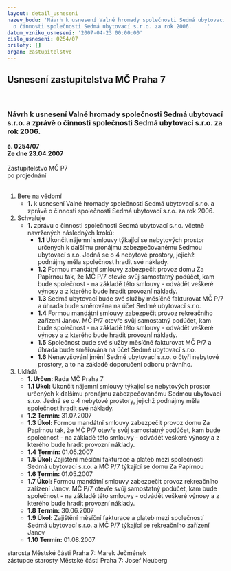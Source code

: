 ```yaml
---
layout: detail_usneseni
nazev_bodu: 'Návrh k usnesení Valné hromady společnosti Sedmá ubytovací s.r.o. a zprávě
  o činnosti společnosti Sedmá ubytovací s.r.o. za rok 2006.     '
datum_vzniku_usneseni: '2007-04-23 00:00:00'
cislo_usneseni: 0254/07
prilohy: []
organ: zastupitelstvo
---
```

<div id="ucUsn_pList" class="usn">
	<span><h2>Usnesení zastupitelstva MČ Praha 7 </h2>
<br></span><div class="standBody">
<span><h3>Návrh k usnesení Valné hromady společnosti Sedmá ubytovací s.r.o. a zprávě o činnosti společnosti Sedmá ubytovací s.r.o. za rok 2006.     </h3></span><div class="center">
		<strong>č. 0254/07</strong><br>
	</div>
<div class="center">
		<strong>Ze dne 23.04.2007</strong><br><br>
	</div>Zastupitelstvo MČ P7<br> po projednání<br><br><ol>
<li>Bere na vědomí<ul><li>
<strong>1.</strong> k usnesení Valné hromady společnosti Sedmá ubytovací s.r.o. a zprávě o činnosti společnosti Sedmá ubytovací s.r.o. za rok 2006.     </li></ul>
</li>
<li>Schvaluje<ul><li>
<strong>1.</strong> zprávu o činnosti společnosti Sedmá ubytovací s.r.o. včetně navržených následných kroků:<ul>
<li>
<strong>1.1</strong> Ukončit nájemní smlouvy týkající se nebytových prostor určených k dalšímu pronájmu zabezpečovanému Sedmou ubytovací s.r.o. Jedná se o 4 nebytové prostory, jejichž podnájmy měla společnost hradit své náklady. </li>
<li>
<strong>1.2</strong> Formou mandátní smlouvy zabezpečit provoz domu Za Papírnou tak, že MČ P/7 otevře svůj samostatný podúčet, kam bude společnost - na základě této smlouvy - odvádět veškeré výnosy a z kterého bude hradit provozní náklady. </li>
<li>
<strong>1.3</strong> Sedmá ubytovací bude své služby měsíčně fakturovat MČ P/7 a úhrada bude směrována na účet Sedmé ubytovací s.r.o. </li>
<li>
<strong>1.4</strong> Formou mandátní smlouvy  zabezpečit provoz rekreačního zařízení Janov. MČ P/7 otevře svůj samostatný podúčet, kam bude společnost - na základě této smlouvy - odvádět veškeré výnosy a z kterého bude hradit provozní náklady. </li>
<li>
<strong>1.5</strong> Společnost bude své služby měsíčně fakturovat MČ P/7 a úhrada bude směřována na účet Sedmé ubytovací s.r.o.      </li>
<li>
<strong>1.6</strong> Nenavyšování jmění Sedmé ubytovací s.r.o. o čtyři nebytové prostory, a to na základě doporučení odboru právního. </li>
</ul>
</li></ul>
</li>
<li>Ukládá<ul>
<li>
<strong>1. Určen: </strong>Rada MČ Praha 7</li>
<li>
<strong>1.1 Úkol: </strong>Ukončit nájemní smlouvy týkající se nebytových prostor určených k dalšímu pronájmu zabezpečovanému Sedmou ubytovací s.r.o. Jedná se o 4 nebytové prostory, jejichž podnájmy měla společnost hradit své náklady. </li>
<li>
<strong>1.2 Termín: </strong>31.07.2007</li>
<li>
<strong>1.3 Úkol: </strong>Formou mandátní smlouvy zabezpečit provoz domu Za Papírnou tak, že MČ P/7 otevře svůj samostatný podúčet, kam bude společnost - na základě této smlouvy - odvádět veškeré výnosy a z kterého bude hradit provozní náklady. </li>
<li>
<strong>1.4 Termín: </strong>01.05.2007</li>
<li>
<strong>1.5 Úkol: </strong>Zajištění měsíční fakturace a plateb mezi společností Sedmá ubytovací s.r.o. a MČ P/7 týkající se domu Za Papírnou </li>
<li>
<strong>1.6 Termín: </strong>01.05.2007</li>
<li>
<strong>1.7 Úkol: </strong>Formou mandátní smlouvy  zabezpečit provoz rekreačního zařízení Janov. MČ P/7 otevře svůj samostatný podúčet, kam bude společnost - na základě této smlouvy - odvádět veškeré výnosy a z kterého bude hradit provozní náklady. </li>
<li>
<strong>1.8 Termín: </strong>30.06.2007</li>
<li>
<strong>1.9 Úkol: </strong>Zajištění měsíční fakturace a plateb mezi společností Sedmá ubytovací s.r.o. a MČ P/7 týkající se rekreačního zařízení Janov</li>
<li>
<strong>1.10 Termín: </strong>01.08.2007</li>
</ul>
</li>
</ol>starosta Městské části Praha 7: Marek Ječmének<br>zástupce starosty Městské části Praha 7: Josef Neuberg
</div>
</div>